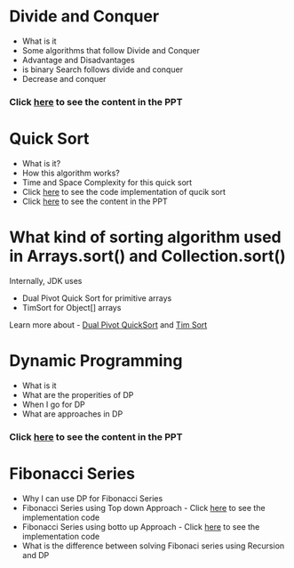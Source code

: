 # Divide and Conquer

- What is it
- Some algorithms that follow Divide and Conquer
- Advantage and Disadvantages
- is binary Search follows divide and conquer
- Decrease and conquer

### Click [here](./Day18/DivideAndConquerPPT.pdf) to see the content in the PPT

# Quick Sort

- What is it?
- How this algorithm works?
- Time and Space Complexity for this quick sort
- Click [here](./Day18/QuickSort.java) to see the code implementation of qucik sort
- Click [here](./Day18/DivideAndConquerPPT.pdf) to see the content in the PPT

# What kind of sorting algorithm used in Arrays.sort() and Collection.sort()

Internally, JDK uses 
- Dual Pivot Quick Sort for primitive arrays
- TimSort for Object[] arrays

Learn more about - [Dual Pivot QuickSort](https://www.geeksforgeeks.org/dual-pivot-quicksort/) and [Tim Sort](https://www.geeksforgeeks.org/timsort/)

# Dynamic Programming

- What is it
- What are the properities of DP
- When I go for DP
- What are approaches in DP

### Click [here](./Day18/DynamicProgrammingPPT.pdf) to see the content in the PPT

# Fibonacci Series

- Why I can use DP for Fibonacci Series
- Fibonacci Series using Top down Approach -  Click [here](/Day18/Fibonacci/TopDown.java) to see the implementation code
- Fibonacci Series using botto up Approach -  Click [here](/Day18/Fibonacci/BottomUp.java) to see the implementation code
- What is the difference between solving Fibonaci series using Recursion and DP
